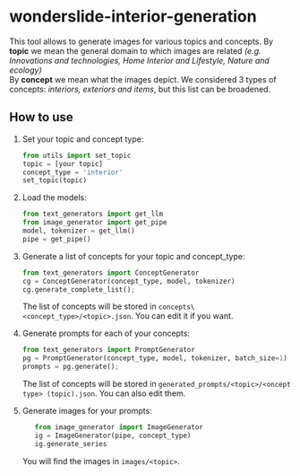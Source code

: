 # wonderslide-interior-generation
This tool allows to generate images for various topics and concepts.
By **topic** we mean the general domain to which images are related *(e.g. Innovations and technologies, Home Interior and Lifestyle, Nature and ecology)*  
By **concept** we mean what the images depict. We considered 3 types of concepts: *interiors, exteriors and items*, but this list can be broadened.

## How to use

1. Set your topic and concept type:
   ```python
   from utils import set_topic
   topic = [your topic]
   concept_type = 'interior'
   set_topic(topic)
   ```

2. Load the models:
   ```python
   from text_generators import get_llm
   from image_generator import get_pipe
   model, tokenizer = get_llm()
   pipe = get_pipe()
   ```
   
3. Generate a list of concepts for your topic and concept_type:
   ```python
   from text_generators import ConceptGenerator
   cg = ConceptGenerator(concept_type, model, tokenizer)
   cg.generate_complete_list();
   ```
   The list of concepts will be stored in `concepts\<concept_type>/<topic>.json`. You can edit it if you want.
   
4. Generate prompts for each of your concepts:
    ```python
    from text_generators import PromptGenerator
    pg = PromptGenerator(concept_type, model, tokenizer, batch_size=1)
    prompts = pg.generate();
    ```
   The list of concepts will be stored in `generated_prompts/<topic>/<oncept type> (topic).json`. You can also edit them.
  
5. Generate images for your prompts:
   ```python
      from image_generator import ImageGenerator
      ig = ImageGenerator(pipe, concept_type)
      ig.generate_series
      ```
   You will find the images in `images/<topic>`.
